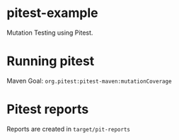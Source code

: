 # pitest-example
Mutation Testing using Pitest.

# Running pitest

Maven Goal: `org.pitest:pitest-maven:mutationCoverage`

# Pitest reports
Reports are created in `target/pit-reports`
